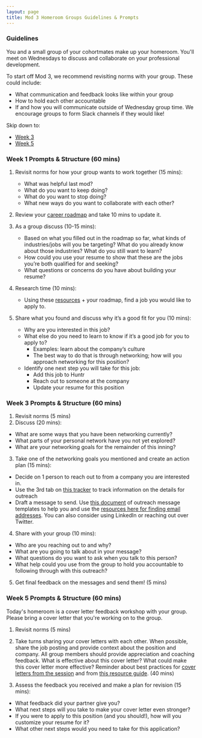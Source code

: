 ```yaml
---
layout: page
title: Mod 3 Homeroom Groups Guidelines & Prompts
---
```


### Guidelines
You and a small group of your cohortmates make up your homeroom. You'll meet on Wednesdays to discuss and collaborate on your professional development.

To start off Mod 3, we recommend revisiting norms with your group. These could include:

* What communication and feedback looks like within your group
* How to hold each other accountable
* If and how you will communicate outside of Wednesday group time. We encourage groups to form Slack channels if they would like!

Skip down to:
* [Week 3](#week-3)
* [Week 5](#week-5)

### Week 1 Prompts & Structure (60 mins)
1. Revisit norms for how your group wants to work together (15 mins):
   
   * What was helpful last mod?
   * What do you want to keep doing?
   * What do you want to stop doing?
   * What new ways do you want to collaborate with each other?

2. Review your [career roadmap](https://docs.google.com/document/d/1yMlss8updK2zaTVPwUzcoBG2ws5zBWENjE2a-SjSPeM/edit?usp=sharing) and take 10 mins to update it.

3. As a group discuss (10-15 mins):
  
   * Based on what you filled out in the roadmap so far, what kinds of industries/jobs will you be targeting? What do you already know about those industries? What do you still want to learn?
   * How could you use your resume to show that these are the jobs you’re both qualified for and seeking?  
   * What questions or concerns do you have about building your resume? 

4. Research time (10 mins):
   
   * Using these [resources](/resources/finding_opportunities) + your roadmap, find a job you would like to apply to.

5. Share what you found and discuss why it’s a good fit for you (10 mins):
  
   * Why are you interested in this job? 
   * What else do you need to learn to know if it’s a good job for you to apply to?
     * Examples: learn about the company’s culture 
     * The best way to do that is through networking; how will you approach networking for this position?
   * Identify one next step you will take for this job:
     * Add this job to Huntr
     * Reach out to someone at the company
     * Update your resume for this position

### Week 3 Prompts & Structure (60 mins) <a name="week-3"></a>
1. Revisit norms (5 mins)
2. Discuss (20 mins):
  * What are some ways that you have been networking currently? 
  * What parts of your personal network have you not yet explored? 
  * What are your networking goals for the remainder of this inning? 
3. Take one of the networking goals you mentioned and create an action plan (15 mins):
  * Decide on 1 person to reach out to from a company you are interested in.
  * Use the 3rd tab on [this tracker](https://docs.google.com/spreadsheets/d/1C-JY4qBv4Dxc7A1DLvkiJ8IDJJvGR_uMHKztXL16nk8/edit?usp=sharing) to track information on the details for outreach 
  * Draft a message to send. Use [this document](https://docs.google.com/spreadsheets/d/1LeI2exD3jqzdgz5eFs6PLyaSspLCWvnds9VoxVbCFeQ/edit?usp=sharing) of outreach message templates to help you and use the [resources here for finding email addresses](/resources/outreach_networking_resources). You can also consider using LinkedIn or reaching out over Twitter.  
4. Share with your group (10 mins):
  * Who are you reaching out to and why?
  * What are you going to talk about in your message?
  * What questions do you want to ask when you talk to this person?
  * What help could you use from the group to hold you accountable to following through with this outreach?
5. Get final feedback on the messages and send them! (5 mins)
 
### Week 5 Prompts & Structure (60 mins) <a name="week-5"></a>
Today's homeroom is a cover letter feedback workshop with your group. Please bring a cover letter that you're working on to the group. 

1. Revisit norms (5 mins) 

2. Take turns sharing your cover letters with each other. When possible, share the job posting and provide context about the position and company. All group members should provide appreciation and coaching feedback. What is effective about this cover letter? What could make this cover letter more effective? Reminder about best practices for [cover letters from the session](/module_three/week_3_application_process_session) and from [this resource guide](/resources/cover_letter_resources). (40 mins)

3. Assess the feedback you received and make a plan for revision (15 mins):

  * What feedback did your partner give you?
  * What next steps will you take to make your cover letter even stronger?
  * If you were to apply to this position (and you should!), how will you customize your resume for it? 
  * What other next steps would you need to take for this application? 
